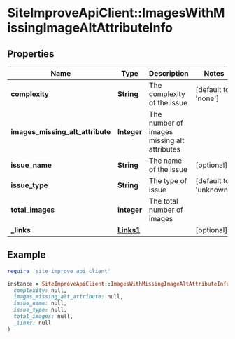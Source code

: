 # SiteImproveApiClient::ImagesWithMissingImageAltAttributeInfo

## Properties

| Name | Type | Description | Notes |
| ---- | ---- | ----------- | ----- |
| **complexity** | **String** | The complexity of the issue | [default to &#39;none&#39;] |
| **images_missing_alt_attribute** | **Integer** | The number of images missing alt attributes |  |
| **issue_name** | **String** | The name of the issue | [optional] |
| **issue_type** | **String** | The type of issue | [default to &#39;unknown&#39;] |
| **total_images** | **Integer** | The total number of images |  |
| **_links** | [**Links1**](Links1.md) |  | [optional] |

## Example

```ruby
require 'site_improve_api_client'

instance = SiteImproveApiClient::ImagesWithMissingImageAltAttributeInfo.new(
  complexity: null,
  images_missing_alt_attribute: null,
  issue_name: null,
  issue_type: null,
  total_images: null,
  _links: null
)
```


